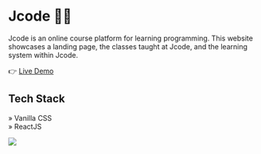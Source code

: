 # Jcode 🧑‍💻

Jcode is an online course platform for learning programming. This website showcases a landing page, the classes taught at Jcode, and the learning system within Jcode.

👉 [Live Demo](https://jcode-2110.netlify.app/)

## Tech Stack
» Vanilla CSS
<br/>
» ReactJS

<img src="https://umarjihad.netlify.app/pic/jcode.png" />
